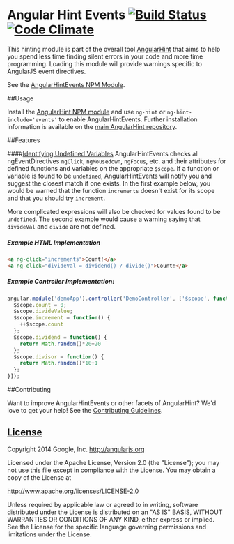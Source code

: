 # Angular Hint Events [![Build Status](https://travis-ci.org/angular/angular-hint-events.svg?branch=master)](https://travis-ci.org/angular/angular-hint-events) [![Code Climate](https://codeclimate.com/github/angular/angular-hint-events.png)](https://codeclimate.com/github/angular/angular-hint-events)

This hinting module is part of the overall tool [AngularHint](https://github.com/angular/angular-hint)
that aims to help you spend less time finding silent errors in your code and more time programming. Loading this module will provide warnings specific to AngularJS event directives.

See the [AngularHintEvents NPM Module](https://www.npmjs.org/package/angular-hint-events).

##Usage

Install the [AngularHint NPM module](https://www.npmjs.org/package/angular-hint)
and use `ng-hint` or `ng-hint-include='events'` to
enable AngularHintEvents. Further installation information is available on the
[main AngularHint repository](https://github.com/angular/angular-hint#usage).

##Features

####[Identifying Undefined Variables](identifying-undefined-variables)
AngularHintEvents checks all ngEventDirectives `ngClick`, `ngMousedown`, `ngFocus`, etc. and their attributes for defined functions and variables on the appropriate `$scope`. If a function or variable is found to be `undefined`, AngularHintEvents will notify you and suggest the closest match if one exists. In the first example below, you would be warned that the function `increments` doesn't exist for its scope and that you should try `increment`.

More complicated expressions will also be checked for values found to be `undefined`. The second example would cause a warning saying that `divideVal` and `divide` are not defined.

##### Example HTML Implementation
```html
<a ng-click="increments">Count!</a>
<a ng-click="divideVal = dividend() / divide()">Count!</a>
```

##### Example Controller Implementation:
```javascript
angular.module('demoApp').controller('DemoController', ['$scope', function($scope) {
  $scope.count = 0;
  $scope.divideValue;
  $scope.increment = function() {
    ++$scope.count
  };
  $scope.dividend = function() {
    return Math.random()*20+20
  };
  $scope.divisor = function() {
    return Math.random()*10+1
  };
}]);
```
##Contributing

Want to improve AngularHintEvents or other facets of AngularHint? We'd love to get your help! See the [Contributing Guidelines](https://github.com/angular/angular-hint/blob/master/CONTRIBUTING.md).

## [License](LICENSE)

Copyright 2014 Google, Inc. http://angularjs.org

Licensed under the Apache License, Version 2.0 (the "License");
you may not use this file except in compliance with the License.
You may obtain a copy of the License at

   http://www.apache.org/licenses/LICENSE-2.0

Unless required by applicable law or agreed to in writing, software
distributed under the License is distributed on an "AS IS" BASIS,
WITHOUT WARRANTIES OR CONDITIONS OF ANY KIND, either express or implied.
See the License for the specific language governing permissions and
limitations under the License.
